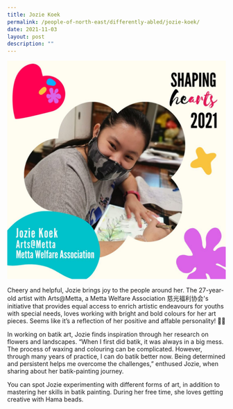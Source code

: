 ```yaml
---
title: Jozie Koek
permalink: /people-of-north-east/differently-abled/jozie-koek/
date: 2021-11-03
layout: post
description: ""
---
```


![](/images/People%20of%20North%20East/Differently%20Abled/Jozie%20Koek.jpg)

Cheery and helpful, Jozie brings joy to the people around her. The 27-year-old artist with Arts@Metta, a Metta Welfare Association 慈光福利协会's initiative that provides equal access to enrich artistic endeavours for youths with special needs, loves working with bright and bold colours for her art pieces. Seems like it’s a reflection of her positive and affable personality! 🌻😊

In working on batik art, Jozie finds inspiration through her research on flowers and landscapes. “When I first did batik, it was always in a big mess. The process of waxing and colouring can be complicated. However, through many years of practice, I can do batik better now. Being determined and persistent helps me overcome the challenges,” enthused Jozie, when sharing about her batik-painting journey.

You can spot Jozie experimenting with different forms of art, in addition to mastering her skills in batik painting. During her free time, she loves getting creative with Hama beads.